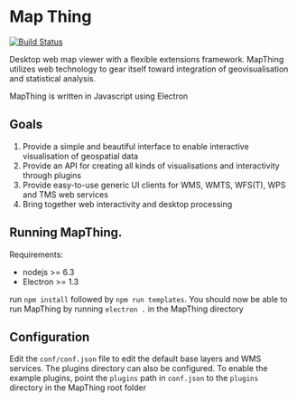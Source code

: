 # Map Thing 
[![Build Status](https://travis-ci.org/JamesRamm/MapThing.svg?branch=master)](https://travis-ci.org/JamesRamm/MapThing) 

Desktop web map viewer with a flexible extensions framework. MapThing utilizes web technology to gear itself toward integration of geovisualisation and statistical analysis. 

MapThing is written in Javascript using Electron

## Goals
1. Provide a simple and beautiful interface to enable interactive visualisation of geospatial data
2. Provide an API for creating all kinds of visualisations and interactivity through plugins
3. Provide easy-to-use generic UI clients for WMS, WMTS, WFS(T), WPS and TMS web services
4. Bring together web interactivity and desktop processing

## Running MapThing.

Requirements:

- nodejs >= 6.3
- Electron >= 1.3

run `npm install` followed by `npm run templates`. 
You should now be able to run MapThing by running `electron .` in the MapThing directory

## Configuration

Edit the `conf/conf.json` file to edit the default base layers and WMS services. The plugins directory can also be configured.
To enable the example plugins, point the `plugins` path in `conf.json` to the `plugins` directory in the MapThing root folder